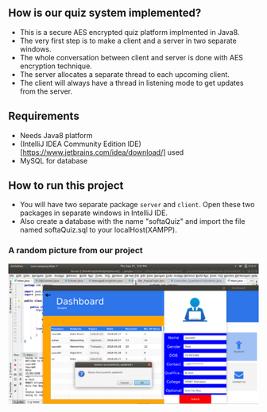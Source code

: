 ## How is our quiz system implemented?
* This is a secure AES encrypted quiz platform implmented in Java8.
* The very first step is to make a client and a server in two separate windows.
* The whole conversation between client and server is done with AES encryption technique.
* The server allocates a separate thread to each upcoming client.
* The client will always have a thread in listening mode to get updates from the server.


## Requirements
* Needs Java8 platform
* (IntelliJ IDEA Community Edition IDE)[https://www.jetbrains.com/idea/download/] used
* MySQL for database 

## How to run this project
* You will have two separate package `server` and `client`. Open these two packages in separate windows in IntelliJ IDE.
* Also create a database with the name "softaQuiz" and import the file named softaQuiz.sql to your localHost(XAMPP).


### A random picture from our project
![screenshot](https://github.com/UnixLoverSaurabh/SoftaQuiz/blob/master/image/demo.png)
